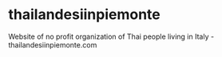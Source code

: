 # thailandesiinpiemonte
Website of no profit organization of Thai people living in Italy - thailandesiinpiemonte.com

